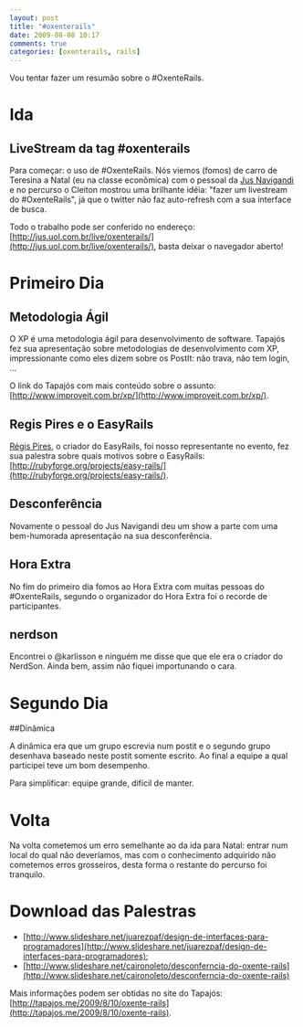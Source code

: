 ```yaml
---
layout: post
title: "#oxenterails"
date: 2009-08-08 10:17
comments: true
categories: [oxenterails, rails]
---
```


Vou tentar fazer um resumão sobre o #OxenteRails.

# Ida

## LiveStream da tag #oxenterails

Para começar: o uso de #OxenteRails. Nós viemos (fomos) de carro de Teresina a Natal (eu na classe econômica) com o pessoal da [Jus Navigandi](http://jus.oul.com.br/) e no percurso o Cleiton mostrou uma brilhante idéia: "fazer um livestream do #OxenteRails", já que o twitter não faz auto-refresh com a sua interface de busca.

Todo o trabalho pode ser conferido no endereço: [http://jus.uol.com.br/live/oxenterails/](http://jus.uol.com.br/live/oxenterails/), basta deixar o navegador aberto!

# Primeiro Dia

## Metodologia Ágil

O XP é uma metodologia ágil para desenvolvimento de software. Tapajós fez sua apresentação sobre metodologias de desenvolvimento com XP, impressionante como eles dizem sobre os PostIt: não trava, não tem login, ...

O link do Tapajós com mais conteúdo sobre o assunto: [http://www.improveit.com.br/xp/](http://www.improveit.com.br/xp/).

## Regis Pires e o EasyRails

[Régis Pires](http://regispires.wordpress.com/), o criador do EasyRails, foi nosso representante no evento, fez sua palestra sobre quais motivos sobre o EasyRails: [http://rubyforge.org/projects/easy-rails/](http://rubyforge.org/projects/easy-rails/).

## Desconferência

Novamente o pessoal do Jus Navigandi deu um show a parte com uma bem-humorada apresentação na sua desconferência.

## Hora Extra

No fim do primeiro dia fomos ao Hora Extra com muitas pessoas do #OxenteRails, segundo o organizador do Hora Extra foi o recorde de participantes.

## nerdson

Encontrei o @karlisson e ninguém me disse que que ele era o criador do NerdSon. Ainda bem, assim não fiquei importunando o cara.

# Segundo Dia

##Dinâmica

A dinâmica era que um grupo escrevia num postit e o segundo grupo desenhava baseado neste postit somente escrito. Ao final a equipe a qual participei teve um bom desempenho.

Para simplificar: equipe grande, difícil de manter.

# Volta

Na volta cometemos um erro semelhante ao da ida para Natal: entrar num local do qual não deveríamos, mas com o conhecimento adquirido não cometemos erros grosseiros, desta forma o restante do percurso foi tranquilo.

# Download das Palestras

* [http://www.slideshare.net/juarezpaf/design-de-interfaces-para-programadores](http://www.slideshare.net/juarezpaf/design-de-interfaces-para-programadores);
* [http://www.slideshare.net/caironoleto/desconferncia-do-oxente-rails](http://www.slideshare.net/caironoleto/desconferncia-do-oxente-rails)

Mais informações podem ser obtidas no site do Tapajós: [http://tapajos.me/2009/8/10/oxente-rails](http://tapajos.me/2009/8/10/oxente-rails).
